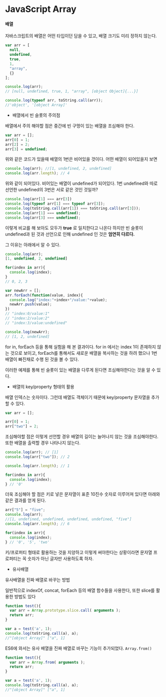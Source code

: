 # JavaScript Array
#### 배열

자바스크립트의 배열은 어떤 타입이던 담을 수 있고, 배열 크기도 미리 정하지 않는다.

```javascript
var arr = [
  null,
  undefined,
  true,
  1,
  "array",
  {}
];

console.log(arr); 
// [null, undefined, true, 1, "array", [object Object]{...}]

console.log(typeof arr, toString.call(arr));
//'object', '[object Array]'
```



- 배열에서 빈 슬롯의 주의점

배열에서 주의 해야할 점은 중간에 빈 구멍이 있는 배열을 조심해야 한다.

```javascript
var arr = [];
arr[0] = 1;
arr[2] = 2;
arr[3] = undefined;
```

위와 같은 코드가 있을때 배열의 1번은 비어있을 것이다. 어떤 배열이 되어있을지 보면

```javascript
console.log(arr); //[1, undefined, 2, undefined]
console.log(arr.length); // 4
```

위와 같이 되어있다. 비어있는 배열이 undefined가 되어있다.
1번 undefined와 따로 선언한 undefined의 3번은 서로 같은 것인 것일까?

```javascript
console.log(arr[1] === arr[3])
console.log(typeof arr[1] === typeof arr[3]);
console.log(toString.call(arr[1]) === toString.call(arr[3]));
console.log(arr[1] === undefined);
console.log(arr[3] === undefined);
```

이렇게 비교를 해 보아도 모두가 **true** 로 일치한다고 나온다 하지만
빈 슬롯이 undefined과 된 것과 선언으로 인해 undefined 인 것은 **엄연히 다르다.**

그 이유는 아래에서 알 수 있다.

```javascript
console.log(arr);
[1, undefined, 2, undefined]

for(index in arr){
  console.log(index);
}
// 0, 2, 3

var newArr = [];
arr.forEach(function(value, index){
  console.log("index:"+index+"/value:"+value);
  newArr.push(value);
})
// "index:0/value:1"
// "index:2/value:2"
// "index:3/value:undefined"

console.log(newArr);
// [1, 2, undefined]
```

for in, forEach 등을 통해 실험을 해 본 결과이다.
for in 에서는 index 1이 존재하지 않는 것으로 보이고,
forEach를 통해서도 새로운 배열을 복사하는 것을 하려 했으나 1번 배열이 빠진채로 수행 된 것을 볼 수 있다.

이러한 예제를 통해 빈 슬롯이 있는 배열을 다루게 된다면 조심해야한다는 것을 알 수 있다.



- 배열의 key/property 형태의 활용

배열 인덱스는 숫자이다. 그런데 배열도 객체이기 때문에 key/property 문자열을 추가 할 수 있다.

```javascript
var arr = [];

arr[0] = 1;
arr["two"] = 2;
```

조심해야할 점은 이렇게 선언할 경우 배열의 길이는 늘어나지 않는 것을 조심해야한다. 또한 배열을 출력할 경우 나타나지 않는다.

```javascript
console.log(arr); // [1]
console.log(arr["two"]); // 2

console.log(arr.length); // 1

for(index in arr){
  console.log(index);
} // '0'
```

더욱 조심해야 할 점은 키로 넣은 문자열이 표준 10진수 숫자로 이루어져 있다면 아래와 같은 결과를 얻게 된다.

```javascript
arr["5"] = "five";
console.log(arr);
//[1, undefined, undefined, undefined, undefined, "five"]
console.log(arr.length); // 6

for(index in arr){
  console.log(index);
} // '0', '5', 'two'
```

키/프로퍼티 형태로 활용하는 것을 지양하고 이렇게 써야한다는 상황이라면 문자열 프로퍼티는 꼭 숫자가 아닌 글자만 사용하도록 하자.



- 유사배열

유사배열을 진짜 배열로 바꾸는 방법

일반적으로 indexOf, concat, forEach 등의 배열 함수들을 사용한다, 
또한 slice를 활용한 방법도 있다

```javascript
function test(){
  var arr = Array.prototype.slice.call( arguments );
  return arr;
}

var a = test('a', 1);
console.log(toString.call(a), a); 
//"[object Array]" ["a", 1]
```

ES6에 와서는 유사 배열을 진짜 배열로 바꾸는 기능이 추가되었다. 
`Array.from()`

```javascript
function test(){
  var arr = Array.from( arguments );
  return arr;
}

var a = test('a', 1);
console.log(toString.call(a), a); 
//"[object Array]" ["a", 1]
```